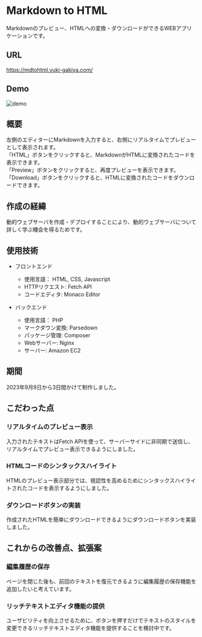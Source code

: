 # Markdown to HTML
Markdownのプレビュー、HTMLへの変換・ダウンロードができるWEBアプリケーションです。

## URL
https://mdtohtml.yuki-gakiya.com/

## Demo
![demo](https://github.com/AkinoJoey/MarkdownToHTML/assets/124570638/3709b3c6-0fb1-4510-8835-ccdcd764df34)

## 概要
左側のエディターにMarkdownを入力すると、右側にリアルタイムでプレビューとして表示されます。  
「HTML」ボタンをクリックすると、MarkdownがHTMLに変換されたコードを表示できます。  
「Preview」ボタンをクリックすると、再度プレビューを表示できます。  
「Download」ボタンをクリックすると、HTMLに変換されたコードをダウンロードできます。

## 作成の経緯
動的ウェブサーバを作成・デプロイすることにより、動的ウェブサーバについて詳しく学ぶ機会を得るためです。

## 使用技術
- フロントエンド
  - 使用言語： HTML, CSS, Javascript
  - HTTPリクエスト: Fetch API
  - コードエディタ: Monaco Editor

- バックエンド
  - 使用言語： PHP
  - マークダウン変換: Parsedown
  - パッケージ管理: Composer
  - Webサーバー: Nginx
  - サーバー: Amazon EC2

## 期間
2023年9月9日から3日間かけて制作しました。

## こだわった点
### リアルタイムのプレビュー表示
入力されたテキストはFetch APIを使って、サーバーサイドに非同期で送信し、リアルタイムでプレビュー表示できるようにしました。

### HTMLコードのシンタックスハイライト
HTMLのプレビュー表示部分では、視認性を高めるためにシンタックスハイライトされたコードを表示するようにしました。

### ダウンロードボタンの実装
作成されたHTMLを簡単にダウンロードできるようにダウンロードボタンを実装しました。

## これからの改善点、拡張案
### 編集履歴の保存
ページを閉じた後も、前回のテキストを復元できるように編集履歴の保存機能を追加したいと考えています。

### リッチテキストエディタ機能の提供
ユーザビリティを向上させるために、ボタンを押すだけでテキストのスタイルを変更できるリッチテキストエディタ機能を提供することを検討中です。
